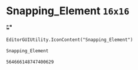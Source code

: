 # Snapping_Element `16x16`
<img src="/img/Snapping_Element.png" width=16 height=16>

``` CSharp
EditorGUIUtility.IconContent("Snapping_Element")
```
```
Snapping_Element
```
```
564666148747400629
```
